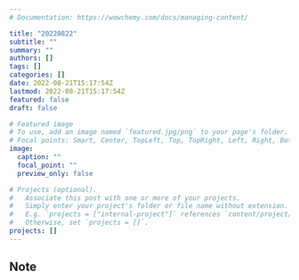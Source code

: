 ```yaml
---
# Documentation: https://wowchemy.com/docs/managing-content/

title: "20220822"
subtitle: ""
summary: ""
authors: []
tags: []
categories: []
date: 2022-08-21T15:17:54Z
lastmod: 2022-08-21T15:17:54Z
featured: false
draft: false

# Featured image
# To use, add an image named `featured.jpg/png` to your page's folder.
# Focal points: Smart, Center, TopLeft, Top, TopRight, Left, Right, BottomLeft, Bottom, BottomRight.
image:
  caption: ""
  focal_point: ""
  preview_only: false

# Projects (optional).
#   Associate this post with one or more of your projects.
#   Simply enter your project's folder or file name without extension.
#   E.g. `projects = ["internal-project"]` references `content/project/deep-learning/index.md`.
#   Otherwise, set `projects = []`.
projects: []
---
```


## Note

